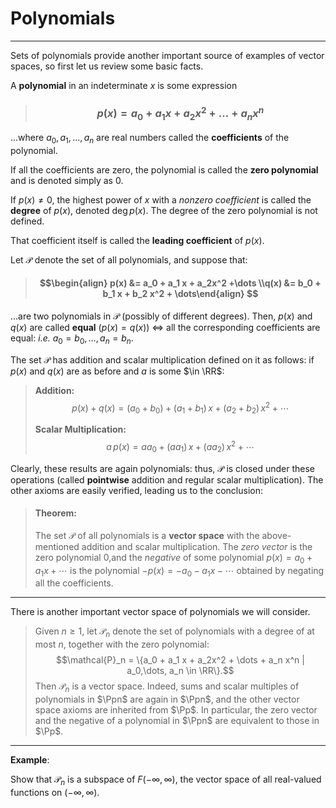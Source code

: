 # Polynomials 
***
Sets of polynomials provide another important source of examples of vector spaces, so first let us review some basic facts.

A **polynomial** in an indeterminate $x$ is some expression

> ### $$p(x)=a_0 + a_1x + a_2x^2 +\dots + a_nx^n $$

...where $a_0,a_1,\dots,a_n$ are real numbers called 	the **coefficients** of the polynomial.

If all the coefficients are zero, the polynomial is called the **zero polynomial** and is denoted simply as $0$. 

If $p(x)\neq 0$, the highest power of $x$ with a *nonzero coefficient* is called the **degree** of $p(x)$, denoted $\text{deg}\,p(x)$. The degree of the zero polynomial is not defined.

That coefficient itself is called the **leading coefficient** of $p(x)$. 

Let $\mathcal{P}$ denote the set of all polynomials, and suppose that:

> #### $$\begin{align} p(x) &= a_0  + a_1 x + a_2x^2 +\dots \\q(x) &= b_0 + b_1 x + b_2 x^2 + \dots\end{align} $$

...are two polynomials in $\mathcal{P}$ (possibly of different degrees). Then, $p(x) \text{ and } q(x)$ are called **equal** ($p(x) = 	q(x)$) $\iff$ all the corresponding coefficients are equal: *i.e.* $a_0=b_0,\dots,a_n=b_n.$


The set $\mathcal{P}$ has addition and scalar multiplication defined on it as follows:  if $p(x)$ and $q(x)$ are as before and $a$ is some $\in \RR$:

> **Addition:**
> $$p(x) + q(x) = (a_0 + b_0) + (a_1+b_1)\,x + (a_2 + b_2)\,x^2 + \cdots$$
> 
> **Scalar Multiplication:**
> $$a\,p(x) = aa_0 + (aa_1)\,x + (aa_2)\,x^2 + \cdots$$

Clearly, these results are again polynomials: thus, $\mathcal{P}$ is closed under these operations (called **pointwise** addition and regular scalar multiplication). The other axioms are easily verified, leading us to the conclusion: 

> #### Theorem: 
> The set $\mathcal{P}$ of all polynomials is a **vector space** with the above-mentioned addition and scalar multiplication. The *zero vector* is the zero polynomial $0$,and the *negative* of some polynomial $p(x) = a_0 + a_1 x + \cdots$ is the polynomial $-p(x) = -a_0 - a_1 x - \cdots$ obtained by negating all the coefficients. 

***

There is another important vector space of polynomials we will consider. 

>Given $n\geq1,$ let $\mathcal{P}_n$ denote the set of polynomials with a degree of at most $n$, together with the zero polynomial: 
>$$\mathcal{P}_n = \{a_0 + a_1 x + a_2x^2 + \dots + a_n x^n | a_0,\dots, a_n \in \RR\}.$$
>Then $\mathcal{P}_n$ is a vector space. Indeed, sums and scalar multiples of polynomials in $\Ppn$ are again in $\Ppn$, and the other vector space axioms are inherited from $\Pp$. In particular, the zero vector and the negative of a polynomial in $\Ppn$ are equivalent to those in $\Pp$.









***
**Example**: 


Show that $\mathcal{P}_n$ is a subspace of $F(-\infty,\infty)$, the vector space of all real-valued functions on $(-\infty, \infty)$.